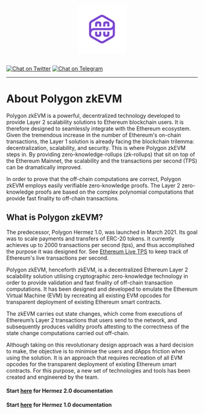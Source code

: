 <div align="center">
<img src="logo-purple.png" align="center" width="128px"/>
<br /><br />
</div>

[![Chat on Twitter][ico-twitter]][link-twitter]
[![Chat on Telegram][ico-telegram]][link-telegram]
<!-- [![Website][ico-website]][link-website] -->
<!-- [![GitHub repo][ico-github]][link-github] -->
<!-- ![Issues](https://img.shields.io/github/issues-raw/hermeznetwork/zkevmdoc-public?color=blue) -->
<!-- ![GitHub top language](https://img.shields.io/github/languages/top/hermeznetwork/zkevmdoc-public) -->
<!-- ![Contributors](https://img.shields.io/github/contributors-anon/hermeznetwork/zkevmdoc-public) -->

[ico-twitter]: https://img.shields.io/twitter/url?color=blueviolet&label=Polygon%20Hermez&logoColor=blueviolet&style=social&url=https%3A%2F%2Ftwitter.com%2F0xPolygonHermez
[ico-telegram]: https://img.shields.io/badge/telegram-telegram-blueviolet
<!-- [ico-website]: https://img.shields.io/website?up_color=blueviolet&up_message=hermez.io&url=https%3A%2F%2Fhermez.io -->
<!-- [ico-github]: https://img.shields.io/github/last-commit/hermeznetwork/zkevmdoc-public?color=blueviolet -->

[link-twitter]: https://twitter.com/0xPolygonHermez
[link-telegram]: https://t.me/polygonhermez
<!-- [link-website]: https://hermez.io -->
<!-- [link-github]: https://github.com/hermeznetwork/zkevmdoc-public -->

---

# About Polygon zkEVM



Polygon zkEVM is a powerful, decentralized technology developed to provide Layer 2 scalability solutions to Ethereum blockchain users. It is therefore designed to seamlessly integrate with the Ethereum ecosystem. Given the tremendous increase in the number of Ethereum's on-chain transactions, the Layer 1 solution is already facing the blockchain trilemma: decentralization, scalability, and security. This is where Polygon zkEVM steps in. By providing zero-knowledge-rollups (zk-rollups) that sit on top of the Ethereum Mainnet, the scalability and the transactions per second (TPS) can be dramatically improved. 

In order to prove that the off-chain computations are correct, Polygon zkEVM employs easily verifiable zero-knowledge proofs. The Layer 2 zero-knowledge proofs are based on the complex polynomial computations that provide fast finality to off-chain transactions.



## What is Polygon zkEVM? 

The predecessor, Polygon Hermez 1.0, was launched in March 2021. Its goal was to scale payments and transfers of ERC-20 tokens. It currently achieves up to 2000 transactions per second (tps), and thus accomplished the purpose it was designed for. See [Ethereum Live TPS](https://ethtps.info/Network/Ethereum) to keep track of Ethereum's live transactions per second.

Polygon zkEVM, henceforth zkEVM, is a decentralized Ethereum Layer 2 scalability solution utilising cryptographic zero-knowledge technology in order to provide validation and fast finality of off-chain transaction computations. It has been designed and developed to emulate the Ethereum Virtual Machine (EVM) by recreating all existing EVM opcodes for transparent deployment of existing Ethereum smart contracts.

The zkEVM carries out state changes, which come from executions of Ethereum’s Layer 2 transactions that users send to the network, and subsequently produces validity proofs attesting to the correctness of the state change computations carried out off-chain.

Although taking on this revolutionary design approach was a hard decision to make, the objective is to minimise the users and dApps friction when using the solution. It is an approach that requires recreation of all EVM opcodes for the transparent deployment of existing Ethereum smart contracts. For this purpose, a new set of technologies and tools has been created and engineered by the team.



#### <b>Start [here](zkEVM/zkEVM-Architectural-Overview.md) for Hermez 2.0 documentation</b>

#### <b>Start [here](Hermez_1.0/about/scalability.md) for Hermez 1.0 documentation</b>




